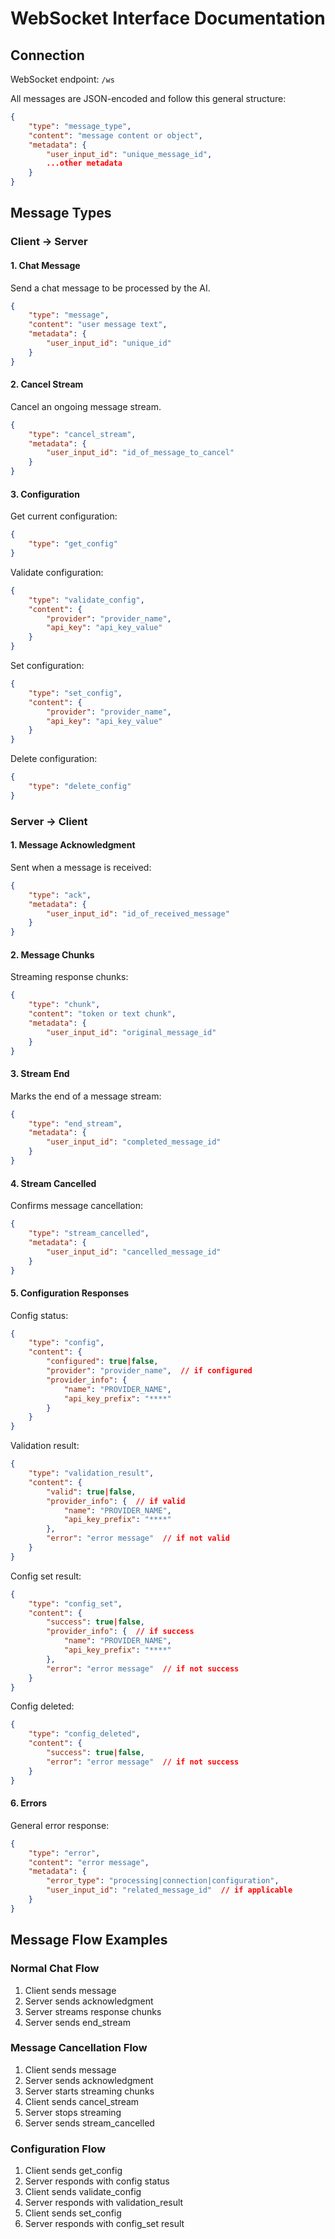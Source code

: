 # WebSocket Interface Documentation

## Connection

WebSocket endpoint: `/ws`

All messages are JSON-encoded and follow this general structure:
```json
{
    "type": "message_type",
    "content": "message content or object",
    "metadata": {
        "user_input_id": "unique_message_id",
        ...other metadata
    }
}
```

## Message Types

### Client → Server

#### 1. Chat Message
Send a chat message to be processed by the AI.
```json
{
    "type": "message",
    "content": "user message text",
    "metadata": {
        "user_input_id": "unique_id"
    }
}
```

#### 2. Cancel Stream
Cancel an ongoing message stream.
```json
{
    "type": "cancel_stream",
    "metadata": {
        "user_input_id": "id_of_message_to_cancel"
    }
}
```

#### 3. Configuration
Get current configuration:
```json
{
    "type": "get_config"
}
```

Validate configuration:
```json
{
    "type": "validate_config",
    "content": {
        "provider": "provider_name",
        "api_key": "api_key_value"
    }
}
```

Set configuration:
```json
{
    "type": "set_config",
    "content": {
        "provider": "provider_name",
        "api_key": "api_key_value"
    }
}
```

Delete configuration:
```json
{
    "type": "delete_config"
}
```

### Server → Client

#### 1. Message Acknowledgment
Sent when a message is received:
```json
{
    "type": "ack",
    "metadata": {
        "user_input_id": "id_of_received_message"
    }
}
```

#### 2. Message Chunks
Streaming response chunks:
```json
{
    "type": "chunk",
    "content": "token or text chunk",
    "metadata": {
        "user_input_id": "original_message_id"
    }
}
```

#### 3. Stream End
Marks the end of a message stream:
```json
{
    "type": "end_stream",
    "metadata": {
        "user_input_id": "completed_message_id"
    }
}
```

#### 4. Stream Cancelled
Confirms message cancellation:
```json
{
    "type": "stream_cancelled",
    "metadata": {
        "user_input_id": "cancelled_message_id"
    }
}
```

#### 5. Configuration Responses

Config status:
```json
{
    "type": "config",
    "content": {
        "configured": true|false,
        "provider": "provider_name",  // if configured
        "provider_info": {
            "name": "PROVIDER_NAME",
            "api_key_prefix": "****"
        }
    }
}
```

Validation result:
```json
{
    "type": "validation_result",
    "content": {
        "valid": true|false,
        "provider_info": {  // if valid
            "name": "PROVIDER_NAME",
            "api_key_prefix": "****"
        },
        "error": "error message"  // if not valid
    }
}
```

Config set result:
```json
{
    "type": "config_set",
    "content": {
        "success": true|false,
        "provider_info": {  // if success
            "name": "PROVIDER_NAME",
            "api_key_prefix": "****"
        },
        "error": "error message"  // if not success
    }
}
```

Config deleted:
```json
{
    "type": "config_deleted",
    "content": {
        "success": true|false,
        "error": "error message"  // if not success
    }
}
```

#### 6. Errors
General error response:
```json
{
    "type": "error",
    "content": "error message",
    "metadata": {
        "error_type": "processing|connection|configuration",
        "user_input_id": "related_message_id"  // if applicable
    }
}
```

## Message Flow Examples

### Normal Chat Flow
1. Client sends message
2. Server sends acknowledgment
3. Server streams response chunks
4. Server sends end_stream

### Message Cancellation Flow
1. Client sends message
2. Server sends acknowledgment
3. Server starts streaming chunks
4. Client sends cancel_stream
5. Server stops streaming
6. Server sends stream_cancelled

### Configuration Flow
1. Client sends get_config
2. Server responds with config status
3. Client sends validate_config
4. Server responds with validation_result
5. Client sends set_config
6. Server responds with config_set result
